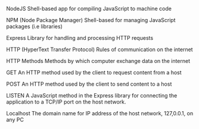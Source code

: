 NodeJS
Shell-based app for compiling JavaScript to machine code

NPM (Node Package Manager)
Shell-based for managing JavaScript packages (i.e libraries)

Express
Library for handling and processing HTTP requests

HTTP (HyperText Transfer Protocol)
Rules of communication on the internet

HTTP Methods
Methods by which computer exchange data on the internet

GET
An HTTP method used by the client to request content from a host

POST
An HTTP method used by the client to send content to a host

LISTEN
A JavaScript method in the Express library for connecting the application
to a TCP/IP port on the host network.

Localhost
The domain name for IP address of the host network, 127,0.0.1, on any PC